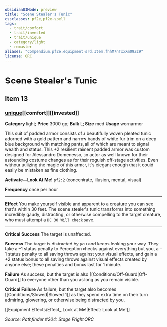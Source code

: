 ```yaml
---
obsidianUIMode: preview
title: "Scene Stealer's Tunic"
cssclasses: pf2e,pf2e-spell
tags:
  - trait/comfort
  - trait/invested
  - trait/unique
  - category/light
  - remaster
aliases: "Compendium.pf2e.equipment-srd.Item.fhhM7nTxxXm09Zz9"
license: ORC
---
```

# Scene Stealer's Tunic
## Item 13
### [unique](unique "Unique Rarity Trait")[[comfort]][[invested]]

**Category** light; 
**Price** 3000 gp; 
**Bulk** L; **Size** med
**Usage** wornarmor

This suit of padded armor consists of a beautifully woven pleated tunic adorned with a gold pattern and narrow bands of white fur trim on a deep blue background with matching pants, all of which are meant to signal wealth and status. This +2 resilient raiment padded armor was custom designed for Alessandro Domenesso, an actor as well known for their astounding costume changes as for their roguish off-stage activities. Even without utilizing the magic of this armor, it's elegant enough that it could easily be mistaken as fine clothing.

**Activate—Look At Me!** `pf2:2` (concentrate, illusion, mental, visual)

**Frequency** once per hour

* * *

**Effect** You make yourself visible and apparent to a creature you can see that's within 30 feet. The scene stealer's tunic transforms into something incredibly gaudy, distracting, or otherwise compelling to the target creature, who must attempt a `DC 30 Will check` save.

* * *

**Critical Success** The target is unaffected.

**Success** The target is distracted by you and keeps looking your way. They take a –1 status penalty to Perception checks against everything but you, a –1 status penalty to all saving throws against your visual effects, and gain a +2 status bonus to all saving throws against visual effects created by anyone else; these penalties and bonus last for 1 minute.

**Failure** As success, but the target is also [[Conditions/Off-Guard|Off-Guard]] to everyone other than you as long as you remain visible.

**Critical Failure** As failure, but the target also becomes [[Conditions/Slowed|Slowed 1]] as they spend extra time on their turn admiring, glowering, or otherwise being distracted by you.

[[Equipment Effects/Effect_ Look at Me!|Effect: Look at Me!]]

*Source: Pathfinder #204: Stage Fright*
*ORC*